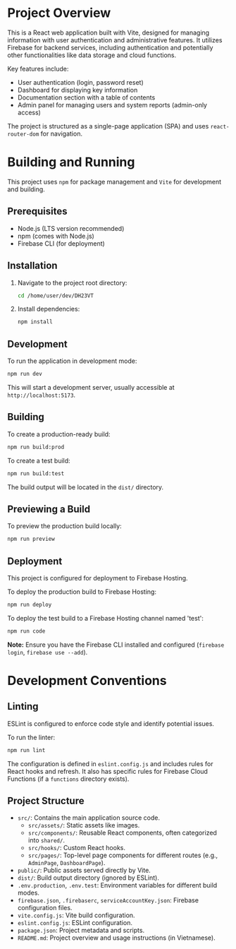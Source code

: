 # Project Overview

This is a React web application built with Vite, designed for managing information with user authentication and administrative features. It utilizes Firebase for backend services, including authentication and potentially other functionalities like data storage and cloud functions.

Key features include:
*   User authentication (login, password reset)
*   Dashboard for displaying key information
*   Documentation section with a table of contents
*   Admin panel for managing users and system reports (admin-only access)

The project is structured as a single-page application (SPA) and uses `react-router-dom` for navigation.

# Building and Running

This project uses `npm` for package management and `Vite` for development and building.

## Prerequisites

*   Node.js (LTS version recommended)
*   npm (comes with Node.js)
*   Firebase CLI (for deployment)

## Installation

1.  Navigate to the project root directory:
    ```bash
    cd /home/user/dev/DH23VT
    ```
2.  Install dependencies:
    ```bash
    npm install
    ```

## Development

To run the application in development mode:

```bash
npm run dev
```

This will start a development server, usually accessible at `http://localhost:5173`.

## Building

To create a production-ready build:

```bash
npm run build:prod
```

To create a test build:

```bash
npm run build:test
```

The build output will be located in the `dist/` directory.

## Previewing a Build

To preview the production build locally:

```bash
npm run preview
```

## Deployment

This project is configured for deployment to Firebase Hosting.

To deploy the production build to Firebase Hosting:

```bash
npm run deploy
```

To deploy the test build to a Firebase Hosting channel named 'test':

```bash
npm run code
```

**Note:** Ensure you have the Firebase CLI installed and configured (`firebase login`, `firebase use --add`).

# Development Conventions

## Linting

ESLint is configured to enforce code style and identify potential issues.

To run the linter:

```bash
npm run lint
```

The configuration is defined in `eslint.config.js` and includes rules for React hooks and refresh. It also has specific rules for Firebase Cloud Functions (if a `functions` directory exists).

## Project Structure

*   `src/`: Contains the main application source code.
    *   `src/assets/`: Static assets like images.
    *   `src/components/`: Reusable React components, often categorized into `shared/`.
    *   `src/hooks/`: Custom React hooks.
    *   `src/pages/`: Top-level page components for different routes (e.g., `AdminPage`, `DashboardPage`).
*   `public/`: Public assets served directly by Vite.
*   `dist/`: Build output directory (ignored by ESLint).
*   `.env.production`, `.env.test`: Environment variables for different build modes.
*   `firebase.json`, `.firebaserc`, `serviceAccountKey.json`: Firebase configuration files.
*   `vite.config.js`: Vite build configuration.
*   `eslint.config.js`: ESLint configuration.
*   `package.json`: Project metadata and scripts.
*   `README.md`: Project overview and usage instructions (in Vietnamese).
